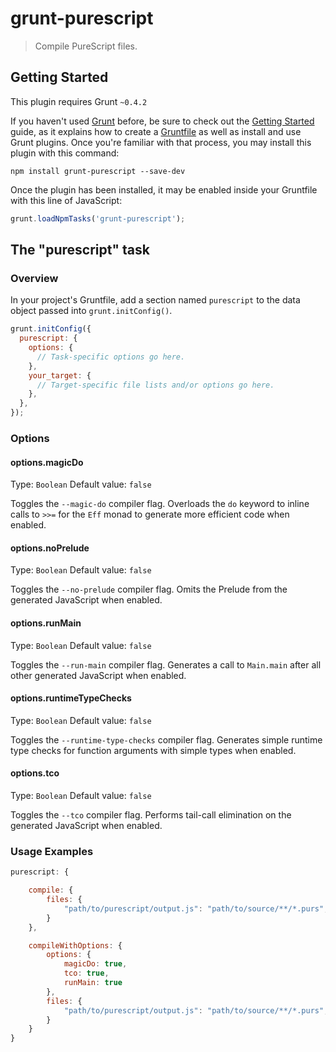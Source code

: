 # grunt-purescript

> Compile PureScript files.

## Getting Started
This plugin requires Grunt `~0.4.2`

If you haven't used [Grunt](http://gruntjs.com/) before, be sure to check out the [Getting Started](http://gruntjs.com/getting-started) guide, as it explains how to create a [Gruntfile](http://gruntjs.com/sample-gruntfile) as well as install and use Grunt plugins. Once you're familiar with that process, you may install this plugin with this command:

```shell
npm install grunt-purescript --save-dev
```

Once the plugin has been installed, it may be enabled inside your Gruntfile with this line of JavaScript:

```js
grunt.loadNpmTasks('grunt-purescript');
```

## The "purescript" task

### Overview
In your project's Gruntfile, add a section named `purescript` to the data object passed into `grunt.initConfig()`.

```js
grunt.initConfig({
  purescript: {
    options: {
      // Task-specific options go here.
    },
    your_target: {
      // Target-specific file lists and/or options go here.
    },
  },
});
```

### Options

#### options.magicDo
Type: `Boolean`
Default value: `false`

Toggles the `--magic-do` compiler flag. Overloads the `do` keyword to inline calls to `>>=` for the `Eff` monad to generate more efficient code when enabled.

#### options.noPrelude
Type: `Boolean`
Default value: `false`

Toggles the `--no-prelude` compiler flag. Omits the Prelude from the generated JavaScript when enabled.

#### options.runMain
Type: `Boolean`
Default value: `false`

Toggles the `--run-main` compiler flag. Generates a call to `Main.main` after all other generated JavaScript when enabled.

#### options.runtimeTypeChecks
Type: `Boolean`
Default value: `false`

Toggles the `--runtime-type-checks` compiler flag. Generates simple runtime type checks for function arguments with simple types when enabled.

#### options.tco
Type: `Boolean`
Default value: `false`

Toggles the `--tco` compiler flag. Performs tail-call elimination on the generated JavaScript when enabled.

### Usage Examples

```js
purescript: {

    compile: {
        files: {
            "path/to/purescript/output.js": "path/to/source/**/*.purs",
        }
    },

    compileWithOptions: {
        options: {
            magicDo: true,
            tco: true,
            runMain: true
        },
        files: {
            "path/to/purescript/output.js": "path/to/source/**/*.purs",
        }
    }
}
```